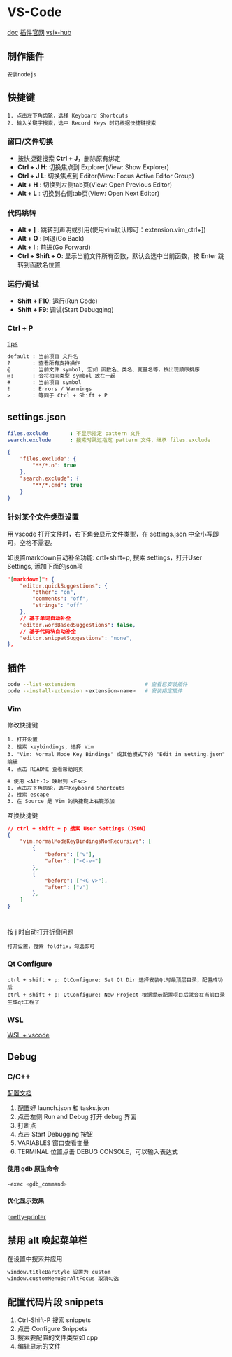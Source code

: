 
# VS-Code

[doc](https://code.visualstudio.com/docs)
[插件官网](https://marketplace.visualstudio.com/vscode)
[vsix-hub](https://www.vsixhub.com)

## 制作插件

```text
安装nodejs
```

## 快捷键

```text
1. 点击左下角齿轮，选择 Keyboard Shortcuts
2. 输入关键字搜索，选中 Record Keys 时可根据快捷键搜索
```

### 窗口/文件切换

* 按快捷键搜索 **Ctrl + J**，删除原有绑定
* **Ctrl + J H**: 切换焦点到 Explorer(View: Show Explorer)
* **Ctrl + J L**: 切换焦点到 Editor(View: Focus Active Editor Group)
* **Alt + H**   : 切换到左侧tab页(View: Open Previous Editor)
* **Alt + L**   : 切换到右侧tab页(View: Open Next Editor)

### 代码跳转

* **Alt + ]**   : 跳转到声明或引用(使用vim默认即可：extension.vim_ctrl+])
* **Alt + O**   : 回退(Go Back)
* **Alt + I**   : 前进(Go Forward)
* **Ctrl + Shift + O**: 显示当前文件所有函数，默认会选中当前函数，按 Enter 跳转到函数名位置

### 运行/调试

* **Shift + F10**: 运行(Run Code)
* **Shift + F9**: 调试(Start Debugging)

### Ctrl + P

[tips](https://code.visualstudio.com/docs/getstarted/tips-and-tricks)

```txt
default : 当前项目 文件名
?       : 查看所有支持操作
@       : 当前文件 symbol, 宏如 函数名、类名、变量名等，按出现顺序排序
@:      : 会将相同类型 symbol 放在一起
#       : 当前项目 symbol
!       : Errors / Warnings
>       : 等同于 Ctrl + Shift + P
```

## settings.json

```yml
files.exclude       : 不显示指定 pattern 文件
search.exclude      : 搜索时跳过指定 pattern 文件，继承 files.exclude
```

```json
{
    "files.exclude": {
        "**/*.o": true
    },
    "search.exclude": {
        "**/*.cmd": true
    }
}
```

### 针对某个文件类型设置

用 vscode 打开文件时，右下角会显示文件类型，在 settings.json 中全小写即可，空格不需要。

如设置markdown自动补全功能: crtl+shift+p, 搜索 settings，打开User Settings, 添加下面的json项

```json
"[markdown]": {
    "editor.quickSuggestions": {
        "other": "on",
        "comments": "off",
        "strings": "off"
    },
    // 基于单词自动补全
    "editor.wordBasedSuggestions": false,
    // 基于代码块自动补全
    "editor.snippetSuggestions": "none",
},
```

## 插件

```sh
code --list-extensions                      # 查看已安装插件
code --install-extension <extension-name>   # 安装指定插件
```

### Vim

修改快捷键

```text
1. 打开设置
2. 搜索 keybindings, 选择 Vim
3. "Vim: Normal Mode Key Bindings" 或其他模式下的 "Edit in setting.json" 编辑
4. 点击 README 查看帮助网页
```

```txt
# 使用 <Alt-J> 映射到 <Esc>
1. 点击左下角齿轮，选中Keyboard Shortcuts
2. 搜索 escape
3. 在 Source 是 Vim 的快捷键上右键添加
```

互换快捷键

```json
// ctrl + shift + p 搜索 User Settings (JSON)
{
    "vim.normalModeKeyBindingsNonRecursive": [
        {
            "before": ["v"],
            "after": ["<C-v>"]
        },
        {
            "before": ["<C-v>"],
            "after": ["v"]
        },
    ]
}
```

<h1 id="vim-foldopen"></h1>

按 j 时自动打开折叠问题

```text
打开设置，搜索 foldfix，勾选即可
```

### Qt Configure

```text
ctrl + shift + p: QtConfigure: Set Qt Dir 选择安装Qt时最顶层目录，配置成功后
ctrl + shift + p: QtConfigure: New Project 根据提示配置项目后就会在当前目录生成qt工程了
```

### WSL

[WSL + vscode](https://zhuanlan.zhihu.com/p/409547049)

## Debug

### C/C++

[配置文档](https://code.visualstudio.com/docs/cpp/launch-json-reference)

1. 配置好 launch.json 和 tasks.json
2. 点击左侧 Run and Debug 打开 debug 界面
3. 打断点
4. 点击 Start Debugging 按钮
5. VARIABLES 窗口查看变量
6. TERMINAL 位置点击 DEBUG CONSOLE，可以输入表达式

#### 使用 gdb 原生命令

```sh
-exec <gdb_command>
```

#### 优化显示效果

[pretty-printer](../program_language/c-cpp/gdb调试.md#pretty-printer)

## 禁用 alt 唤起菜单栏

在设置中搜索并应用

```txt
window.titleBarStyle 设置为 custom
window.customMenuBarAltFocus 取消勾选
```

## 配置代码片段 snippets

1. Ctrl-Shift-P 搜索 snippets
2. 点击 Configure Snippets
3. 搜索要配置的文件类型如 cpp
4. 编辑显示的文件
